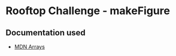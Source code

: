 # Rooftop Challenge - makeFigure

## Documentation used
- [MDN Arrays](https://developer.mozilla.org/en-US/docs/Web/JavaScript/Reference/Global_Objects/Array)